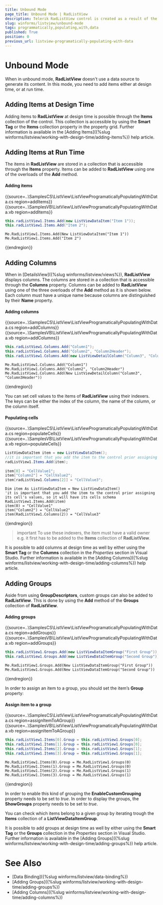 ```yaml
---
title: Unbound Mode
page_title: Unbound Mode | RadListView
description: Telerik RadListView control is created as a result of the concord of the powerful data layer used by RadGridView and RadListControl, together with the outstanding Telerik Presentation Framework.
slug: winforms/listview/unbound-mode
tags: programmatically,populating,with,data
published: True
position: 0
previous_url: listview-programatically-populating-with-data
---
```


# Unbound Mode

When in unbound mode, **RadListView** doesn't use a data source to generate its content. In this mode, you need to add items either at design time, or at run time.

## Adding Items at Design Time

Adding items to **RadListView** at design time is possible through the **Items** collection of the control. This collection is accessible by using the **Smart Tag** or the **Items** collection property in the property grid. Further information is available in the [Adding Items]({%slug winforms/listview/working-with-design-time/adding-items%}) help article.

## Adding Items at Run Time

The items in **RadListView** are stored in a collection that is accessible through the __Items__ property. Items can be added to **RadListView** using one of the overloads of the __Add__ method.

#### Adding items

{{source=..\SamplesCS\ListView\ListViewProgramaticallyPopulatingWithData.cs region=addItems}} 
{{source=..\SamplesVB\ListView\ListViewProgramaticallyPopulatingWithData.vb region=addItems}} 

````C#
this.radListView1.Items.Add(new ListViewDataItem("Item 1"));
this.radListView1.Items.Add("Item 2");

````
````VB.NET
Me.RadListView1.Items.Add(New ListViewDataItem("Item 1"))
Me.RadListView1.Items.Add("Item 2")

````

{{endregion}} 

## Adding Columns

When in [DetailsView]({%slug winforms/listview/views%}), **RadListView** displays columns. The columns are stored in a collection that is accessible through the __Columns__ property. Columns can be added to **RadListView** using one of the three overloads of the __Add__ method as it is shown below. Each column must have a unique name because columns are distinguished by their __Name__ property. 

#### Adding columns

{{source=..\SamplesCS\ListView\ListViewProgramaticallyPopulatingWithData.cs region=addColumns}} 
{{source=..\SamplesVB\ListView\ListViewProgramaticallyPopulatingWithData.vb region=addColumns}} 

````C#
this.radListView1.Columns.Add("Column1");
this.radListView1.Columns.Add("Column2", "Column2Header");
this.radListView1.Columns.Add(new ListViewDetailColumn("Column3", "Column3Header"));

````
````VB.NET
Me.RadListView1.Columns.Add("Column1")
Me.RadListView1.Columns.Add("Column2", "Column2Header")
Me.RadListView1.Columns.Add(New ListViewDetailColumn("Column3", "Column3Header"))

````

{{endregion}} 

You can set cell values to the items of **RadListView** using their indexers. The keys can be either the index of the column, the name of the column, or the column itself.

#### Populating cells

{{source=..\SamplesCS\ListView\ListViewProgramaticallyPopulatingWithData.cs region=populateCells}} 
{{source=..\SamplesVB\ListView\ListViewProgramaticallyPopulatingWithData.vb region=populateCells}} 

````C#
ListViewDataItem item = new ListViewDataItem();
//it is important that you add the item to the control prior assigning its cell's values, so it will have its cells schema
radListView1.Items.Add(item);
            
item[0] = "CellValue1";
item["Column2"] = "CellValue2";
item[radListView1.Columns[2]] = "CellValue3";

````
````VB.NET
Dim item As ListViewDataItem = New ListViewDataItem()
'it is important that you add the item to the control prior assigning its cell's values, so it will have its cells schema
RadListView1.Items.Add(item)
item(0) = "CellValue1"
item("Column2") = "CellValue2"
item(RadListView1.Columns(2)) = "CellValue3"

````

{{endregion}} 

>important To use these indexers, the item must have a valid owner e.g. it first has to be added to the __Items__ collection of **RadListView**.
 
It is possible to add columns at design time as well by either using the **Smart Tag** or the **Columns** collection in the *Properties* section in Visual Studio. Further information is available in the [Adding Columns]({%slug winforms/listview/working-with-design-time/adding-columns%})  help article.		
 
## Adding Groups

Aside from using __GroupDescriptors__, custom groups can also be added to **RadListView**. This is done by using the __Add__ method of the __Groups__ collection of **RadListView**.

#### Adding groups

{{source=..\SamplesCS\ListView\ListViewProgramaticallyPopulatingWithData.cs region=addGroups}} 
{{source=..\SamplesVB\ListView\ListViewProgramaticallyPopulatingWithData.vb region=addGroups}} 

````C#
this.radListView1.Groups.Add(new ListViewDataItemGroup("First Group"));
this.radListView1.Groups.Add(new ListViewDataItemGroup("Second Group"));

````
````VB.NET
Me.RadListView1.Groups.Add(New ListViewDataItemGroup("First Group"))
Me.RadListView1.Groups.Add(New ListViewDataItemGroup("Second Group"))

````

{{endregion}} 

In order to assign an item to a group, you should set the item’s __Group__ property:

#### Assign item to a group

{{source=..\SamplesCS\ListView\ListViewProgramaticallyPopulatingWithData.cs region=assignItemToAGroup}} 
{{source=..\SamplesVB\ListView\ListViewProgramaticallyPopulatingWithData.vb region=assignItemToAGroup}} 

````C#
this.radListView1.Items[0].Group = this.radListView1.Groups[0];
this.radListView1.Items[1].Group = this.radListView1.Groups[0];
this.radListView1.Items[2].Group = this.radListView1.Groups[1];
this.radListView1.Items[3].Group = this.radListView1.Groups[1];

````
````VB.NET
Me.RadListView1.Items(0).Group = Me.RadListView1.Groups(0)
Me.RadListView1.Items(1).Group = Me.RadListView1.Groups(0)
Me.RadListView1.Items(2).Group = Me.RadListView1.Groups(1)
Me.RadListView1.Items(3).Group = Me.RadListView1.Groups(1)

````

{{endregion}} 

In order to enable this kind of grouping the __EnableCustomGrouping__ property needs to be set to *true*. In order to display the groups, the __ShowGroups__ property needs to be set to *true*.		

You can check which items belong to a given group by iterating trough the __Items__ collection of a __ListViewDataItemGroup__.

It is possible to add groups at design time as well by either using the **Smart Tag** or the **Groups** collection in the *Properties* section in Visual Studio. Further information is available in the [Adding Groups]({%slug winforms/listview/working-with-design-time/adding-groups%}) help article.

# See Also

* [Data Binding]({%slug winforms/listview/data-binding%})	
* [Adding Groups]({%slug winforms/listview/working-with-design-time/adding-groups%})	
* [Adding Columns]({%slug winforms/listview/working-with-design-time/adding-columns%})
		
